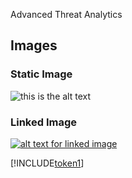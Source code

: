 <Token xmlns:xlink="http://www.w3.org/1999/xlink">Advanced Threat Analytics</Token>

## Images

### Static Image
![this is the alt text](./image/ATA_config_icon.JPG)

### Linked Image

[![alt text for linked image](./image/ATA_Domain_Connectivity_User.JPG)](https://azure.microsoft.com) 


[!INCLUDE[token1](./TOC.md)]
